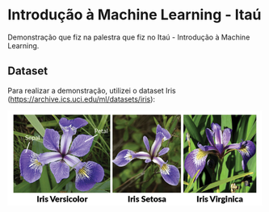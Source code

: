 # Introdução à Machine Learning - Itaú
Demonstração que fiz na palestra que fiz no Itaú - Introdução à Machine Learning. 

## Dataset
Para realizar a demonstração, utilizei o dataset Iris (https://archive.ics.uci.edu/ml/datasets/iris): 

![Context Menu](image/Iris.png)
